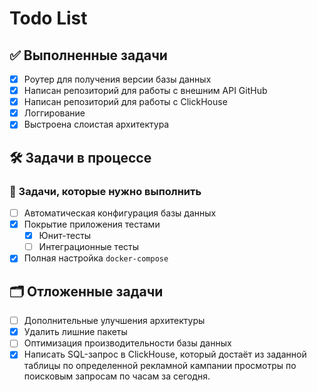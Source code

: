 # Todo List

## ✅ Выполненные задачи

- [x] Роутер для получения версии базы данных
- [x] Написан репозиторий для работы с внешним API GitHub
- [x] Написан репозиторий для работы с ClickHouse
- [x] Логгирование
- [x] Выстроена слоистая архитектура

## 🛠️ Задачи в процессе

### 🔧 Задачи, которые нужно выполнить

- [ ] Автоматическая конфигурация базы данных
- [x] Покрытие приложения тестами
  - [x] Юнит-тесты
  - [ ] Интеграционные тесты
- [x] Полная настройка `docker-compose`

## 🗂️ Отложенные задачи

- [ ] Дополнительные улучшения архитектуры
- [x] Удалить лишние пакеты
- [ ] Оптимизация производительности базы данных
- [x] Написать SQL-запрос в ClickHouse, который достаёт из заданной таблицы по определенной рекламной кампании просмотры по поисковым запросам по часам за сегодня.
